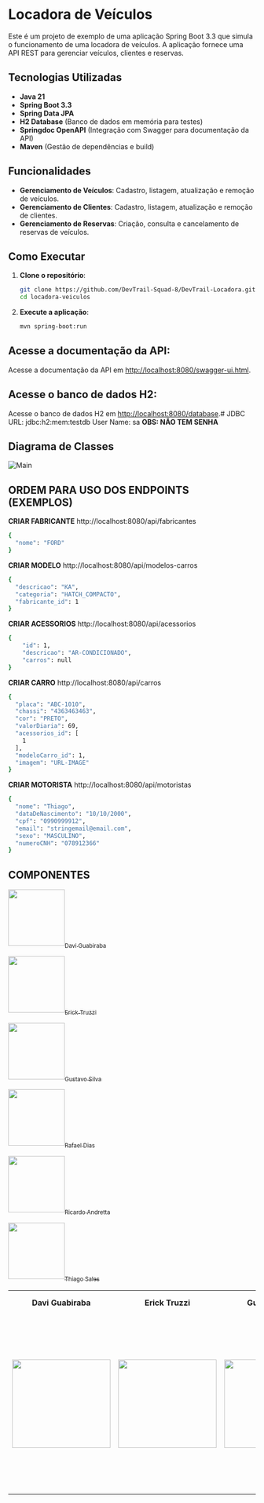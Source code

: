 # Locadora de Veículos

Este é um projeto de exemplo de uma aplicação Spring Boot 3.3 que simula o funcionamento de uma locadora de veículos. A aplicação fornece uma API REST para gerenciar veículos, clientes e reservas.

## Tecnologias Utilizadas

- **Java 21**
- **Spring Boot 3.3**
- **Spring Data JPA**
- **H2 Database** (Banco de dados em memória para testes)
- **Springdoc OpenAPI** (Integração com Swagger para documentação da API)
- **Maven** (Gestão de dependências e build)

## Funcionalidades

- **Gerenciamento de Veículos**: Cadastro, listagem, atualização e remoção de veículos.
- **Gerenciamento de Clientes**: Cadastro, listagem, atualização e remoção de clientes.
- **Gerenciamento de Reservas**: Criação, consulta e cancelamento de reservas de veículos.

## Como Executar

1. **Clone o repositório**:

   ```bash
   git clone https://github.com/DevTrail-Squad-8/DevTrail-Locadora.git
   cd locadora-veiculos
    ```
   
2. **Execute a aplicação**:

   ```bash
   mvn spring-boot:run
   ```

## Acesse a documentação da API: 

   Acesse a documentação da API em [http://localhost:8080/swagger-ui.html](http://localhost:8080/swagger-ui.html).
## Acesse o banco de dados H2: 

   Acesse o banco de dados H2 em [http://localhost:8080/database](http://localhost:8080/database).# 
   JDBC URL: jdbc:h2:mem:testdb
   User Name: sa
   **OBS: NÃO TEM SENHA**

## Diagrama de Classes
![Main](https://github.com/user-attachments/assets/4a3d38b1-5611-45fd-8fda-548c6ba71fd3)


## ORDEM PARA USO DOS ENDPOINTS (EXEMPLOS)

**CRIAR FABRICANTE**
http://localhost:8080/api/fabricantes
```bash
{
  "nome": "FORD"
}
```
**CRIAR MODELO**
http://localhost:8080/api/modelos-carros
```bash
{
  "descricao": "KA",
  "categoria": "HATCH_COMPACTO",
  "fabricante_id": 1
}
```
**CRIAR ACESSORIOS**
http://localhost:8080/api/acessorios
```bash
{
    "id": 1,
    "descricao": "AR-CONDICIONADO",
    "carros": null
}
```
**CRIAR CARRO**
http://localhost:8080/api/carros
```bash
{
  "placa": "ABC-1010",
  "chassi": "4363463463",
  "cor": "PRETO",
  "valorDiaria": 69,
  "acessorios_id": [
    1
  ],
  "modeloCarro_id": 1,
  "imagem": "URL-IMAGE"
}
```

**CRIAR MOTORISTA**
http://localhost:8080/api/motoristas
```bash
{
  "nome": "Thiago",
  "dataDeNascimento": "10/10/2000",
  "cpf": "0990999912",
  "email": "stringemail@email.com",
  "sexo": "MASCULINO",
  "numeroCNH": "078912366"
}
```


## COMPONENTES
[<img src="https://avatars.githubusercontent.com/u/81264511?v=4" width=115><sub>Davi Guabiraba</sub>](https://github.com/DGuabiraba)

[<img src="https://avatars.githubusercontent.com/u/114123981?v=4" width=115><sub>Erick Truzzi</sub>](https://github.com/Truzzi1)

[<img src="https://avatars.githubusercontent.com/u/111322525?v=4" width=115><sub>Gustavo Silva</sub>](https://github.com/GustavoSilvalgs)

[<img src="https://avatars.githubusercontent.com/u/67400064?v=4" width=115><sub>Rafael Dias</sub>](https://github.com/rafael-bit)

[<img src="https://avatars.githubusercontent.com/u/118491601?v=4" width=115><sub>Ricardo Andretta</sub>](https://github.com/RickIX)

[<img src="https://avatars.githubusercontent.com/u/86448522?v=4" width=115><sub>Thiago Sales</sub>](https://github.com/txiami)


<table style="width:100%">
  <tr align=center>
    <th><strong>Davi Guabiraba</strong></th>
    <th><strong>Erick Truzzi</strong></th>
    <th><strong>Gustavo Silva</strong></th>
    <th><strong>Rafael Dias</strong></th>
    <th><strong>Ricardo Andretta</strong></th>
    <th><strong>Thiago Sales</strong></th>

  </tr>
  <tr align=center>
    <td>
      <a href="https://github.com/DGuabiraba">
        <img width="200" height="180" src="https://avatars.githubusercontent.com/u/81264511?v=4">
      </a>
    </td>
    <td>
      <a href="https://github.com/Truzzi1">
        <img width="200" height="180" src="https://avatars.githubusercontent.com/u/114123981?v=4">
      </a>
    </td>
    <td>
      <a href="https://github.com/GustavoSilvalgs">
        <img width="200" height="180" src="hhttps://avatars.githubusercontent.com/u/111322525?v=4">
      </a>
    </td>
    <td>
      <a href="https://github.com/rafael-bit">
        <img width="200" height="180" src="https://avatars.githubusercontent.com/u/67400064?v=4">
      </a>
    </td>
    <td>
      <a href="https://github.com/RickIX">
        <img width="200" height="180" src="https://avatars.githubusercontent.com/u/118491601?v=4">
      </a>
       <a href="https://github.com/txiami">
        <img width="200" height="180" src="https://avatars.githubusercontent.com/u/86448522?v=4">
      </a>
    </td>
  </tr>
</table>


##
